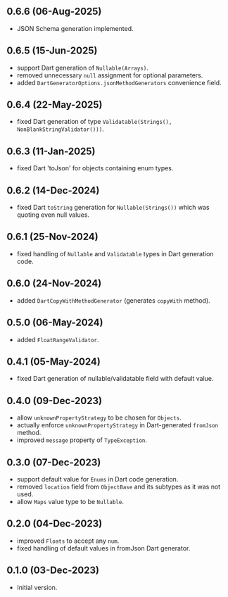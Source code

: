 ## 0.6.6 (06-Aug-2025)

- JSON Schema generation implemented.

## 0.6.5 (15-Jun-2025)

- support Dart generation of `Nullable(Arrays)`.
- removed unnecessary `null` assignment for optional parameters.
- added `DartGeneratorOptions.jsonMethodGenerators` convenience field.

## 0.6.4 (22-May-2025)

- fixed Dart generation of type `Validatable(Strings(), NonBlankStringValidator()))`.

## 0.6.3 (11-Jan-2025)

- fixed Dart 'toJson' for objects containing enum types.

## 0.6.2 (14-Dec-2024)

- fixed Dart `toString` generation for `Nullable(Strings())` which was quoting even null values.

## 0.6.1 (25-Nov-2024)

- fixed handling of `Nullable` and `Validatable` types in Dart generation code.

## 0.6.0 (24-Nov-2024)

- added `DartCopyWithMethodGenerator` (generates `copyWith` method).

## 0.5.0 (06-May-2024)

- added `FloatRangeValidator`.

## 0.4.1 (05-May-2024)

- fixed Dart generation of nullable/validatable field with default value.

## 0.4.0 (09-Dec-2023)

- allow `unknownPropertyStrategy` to be chosen for `Objects`.
- actually enforce `unknownPropertyStrategy` in Dart-generated `fromJson` method.
- improved `message` property of `TypeException`.

## 0.3.0 (07-Dec-2023)

- support default value for `Enums` in Dart code generation.
- removed `location` field from `ObjectBase` and its subtypes as it was not used.
- allow `Maps` value type to be `Nullable`.

## 0.2.0 (04-Dec-2023)

- improved `Floats` to accept any `num`.
- fixed handling of default values in fromJson Dart generator.

## 0.1.0 (03-Dec-2023)

- Initial version.
